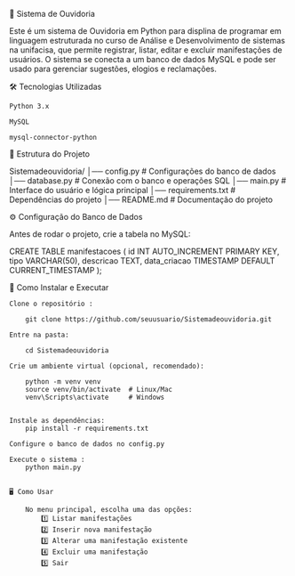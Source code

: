 📌 Sistema de Ouvidoria

Este é um sistema de Ouvidoria em Python para displina de programar em linguagem estruturada no curso de  Análise e Desenvolvimento de sistemas na unifacisa, que permite registrar, listar, editar e excluir manifestações de usuários. O sistema se conecta a um banco de dados MySQL e pode ser usado para gerenciar sugestões, elogios e reclamações.

🛠 Tecnologias Utilizadas

    Python 3.x

    MySQL

    mysql-connector-python

📂 Estrutura do Projeto

Sistemadeouvidoria/
│── config.py          # Configurações do banco de dados
│── database.py        # Conexão com o banco e operações SQL
│── main.py            # Interface do usuário e lógica principal
│── requirements.txt   # Dependências do projeto
│── README.md          # Documentação do projeto


⚙️ Configuração do Banco de Dados

Antes de rodar o projeto, crie a tabela no MySQL:

CREATE TABLE manifestacoes (
    id INT AUTO_INCREMENT PRIMARY KEY,
    tipo VARCHAR(50),
    descricao TEXT,
    data_criacao TIMESTAMP DEFAULT CURRENT_TIMESTAMP
);


🚀 Como Instalar e Executar

    Clone o repositório :

        git clone https://github.com/seuusuario/Sistemadeouvidoria.git
    
    Entre na pasta:

        cd Sistemadeouvidoria
        
    Crie um ambiente virtual (opcional, recomendado):

        python -m venv venv
        source venv/bin/activate  # Linux/Mac
        venv\Scripts\activate     # Windows


    Instale as dependências:
        pip install -r requirements.txt

    Configure o banco de dados no config.py
    
    Execute o sistema :
        python main.py
    
    
    🖥 Como Usar

        No menu principal, escolha uma das opções: 
            1️⃣ Listar manifestações
            2️⃣ Inserir nova manifestação
            3️⃣ Alterar uma manifestação existente
            4️⃣ Excluir uma manifestação
            5️⃣ Sair


